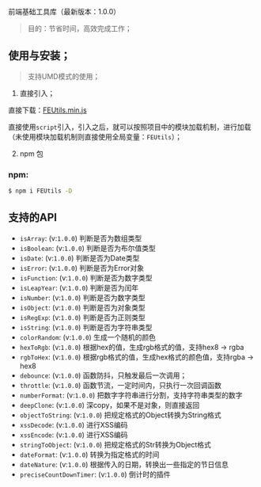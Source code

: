 
前端基础工具库（最新版本：1.0.0）

> 目的：节省时间，高效完成工作；

## 使用与安装；

> 支持UMD模式的使用；

1. 直接引入；

直接下载：[FEUtils.min.js](https://github.com/zhangyunling/FEUtils/blob/master/dist/FEUtils.min.js)

直接使用`script`引入，引入之后，就可以按照项目中的模块加载机制，进行加载（未使用模块加载机制则直接使用全局变量：`FEUtils`）；

2. npm 包

### npm:
``` bash
$ npm i FEUtils -D
```

## 支持的API


- `isArray`: (v:`1.0.0`) 判断是否为数组类型
- `isBoolean`: (v:`1.0.0`) 判断是否为布尔值类型
- `isDate`: (v:`1.0.0`) 判断是否为Date类型
- `isError`: (v:`1.0.0`) 判断是否为Error对象
- `isFunction`: (v:`1.0.0`) 判断是否为数字类型
- `isLeapYear`: (v:`1.0.0`) 判断是否为闰年
- `isNumber`: (v:`1.0.0`) 判断是否为数字类型
- `isObject`: (v:`1.0.0`) 判断是否为对象类型
- `isRegExp`: (v:`1.0.0`) 判断是否为正则类型
- `isString`: (v:`1.0.0`) 判断是否为字符串类型
- `colorRandom`: (v:`1.0.0`) 生成一个随机的颜色
- `hexToRgb`: (v:`1.0.0`) 根据hex的值，生成rgb格式的值，支持hex8 -> rgba
- `rgbToHex`: (v:`1.0.0`) 根据rgb格式的值，生成hex格式的颜色值，支持rgba -> hex8
- `debounce`: (v:`1.0.0`) 函数防抖，只触发最后一次调用；
- `throttle`: (v:`1.0.0`) 函数节流，一定时间内，只执行一次回调函数
- `numberFormat`: (v:`1.0.0`) 把数字字符串进行分割，支持字符串类型的数字
- `deepClone`: (v:`1.0.0`) 深copy，如果不是对象，则直接返回
- `objectToString`: (v:`1.0.0`) 把规定格式的Object转换为String格式
- `xssDecode`: (v:`1.0.0`) 进行XSS编码
- `xssEncode`: (v:`1.0.0`) 进行XSS编码
- `stringToObject`: (v:`1.0.0`) 把规定格式的Str转换为Object格式
- `dateFormat`: (v:`1.0.0`) 转换为指定格式的时间
- `dateNature`: (v:`1.0.0`) 根据传入的日期，转换出一些指定的节日信息
- `preciseCountDownTimer`: (v:`1.0.0`) 倒计时的插件



